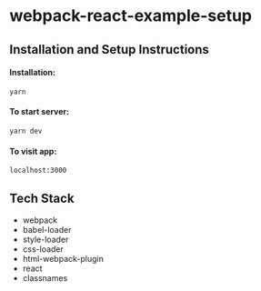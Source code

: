 # webpack-react-example-setup

## Installation and Setup Instructions

#### Installation:

```
yarn
```

#### To start server:

```
yarn dev
```

#### To visit app:

`localhost:3000`

## Tech Stack

- webpack
- babel-loader
- style-loader
- css-loader
- html-webpack-plugin
- react
- classnames

